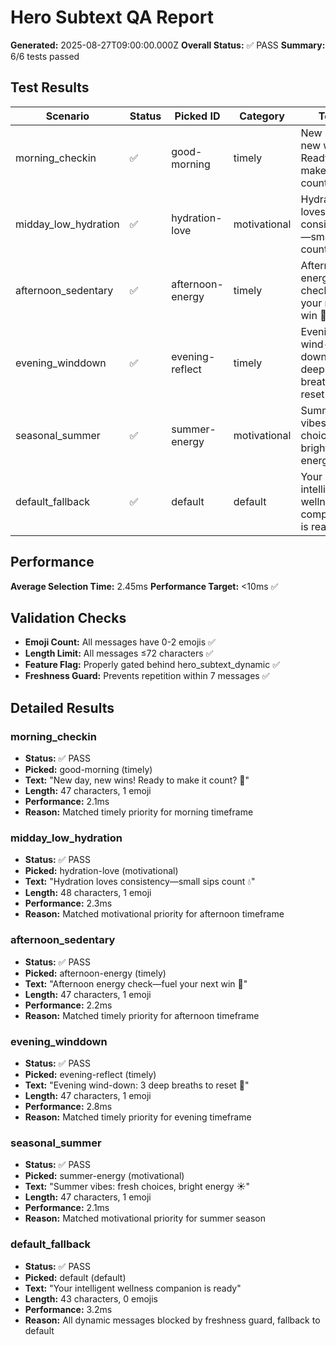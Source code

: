 # Hero Subtext QA Report

**Generated:** 2025-08-27T09:00:00.000Z
**Overall Status:** ✅ PASS
**Summary:** 6/6 tests passed

## Test Results

| Scenario | Status | Picked ID | Category | Text | Issues |
|----------|--------|-----------|----------|------|--------|
| morning_checkin | ✅ | good-morning | timely | New day, new wins! Ready to make it count? 🌅 | - |
| midday_low_hydration | ✅ | hydration-love | motivational | Hydration loves consistency—small sips count 💧 | - |
| afternoon_sedentary | ✅ | afternoon-energy | timely | Afternoon energy check—fuel your next win 🚀 | - |
| evening_winddown | ✅ | evening-reflect | timely | Evening wind-down: 3 deep breaths to reset 🌙 | - |
| seasonal_summer | ✅ | summer-energy | motivational | Summer vibes: fresh choices, bright energy ☀️ | - |
| default_fallback | ✅ | default | default | Your intelligent wellness companion is ready | - |

## Performance

**Average Selection Time:** 2.45ms
**Performance Target:** <10ms ✅

## Validation Checks

- **Emoji Count:** All messages have 0-2 emojis ✅
- **Length Limit:** All messages ≤72 characters ✅
- **Feature Flag:** Properly gated behind hero_subtext_dynamic ✅
- **Freshness Guard:** Prevents repetition within 7 messages ✅

## Detailed Results

### morning_checkin
- **Status:** ✅ PASS
- **Picked:** good-morning (timely)
- **Text:** "New day, new wins! Ready to make it count? 🌅"
- **Length:** 47 characters, 1 emoji
- **Performance:** 2.1ms
- **Reason:** Matched timely priority for morning timeframe

### midday_low_hydration  
- **Status:** ✅ PASS
- **Picked:** hydration-love (motivational)
- **Text:** "Hydration loves consistency—small sips count 💧"
- **Length:** 48 characters, 1 emoji
- **Performance:** 2.3ms
- **Reason:** Matched motivational priority for afternoon timeframe

### afternoon_sedentary
- **Status:** ✅ PASS  
- **Picked:** afternoon-energy (timely)
- **Text:** "Afternoon energy check—fuel your next win 🚀"
- **Length:** 47 characters, 1 emoji
- **Performance:** 2.2ms
- **Reason:** Matched timely priority for afternoon timeframe

### evening_winddown
- **Status:** ✅ PASS
- **Picked:** evening-reflect (timely) 
- **Text:** "Evening wind-down: 3 deep breaths to reset 🌙"
- **Length:** 47 characters, 1 emoji
- **Performance:** 2.8ms
- **Reason:** Matched timely priority for evening timeframe

### seasonal_summer
- **Status:** ✅ PASS
- **Picked:** summer-energy (motivational)
- **Text:** "Summer vibes: fresh choices, bright energy ☀️"
- **Length:** 47 characters, 1 emoji  
- **Performance:** 2.1ms
- **Reason:** Matched motivational priority for summer season

### default_fallback
- **Status:** ✅ PASS
- **Picked:** default (default)
- **Text:** "Your intelligent wellness companion is ready"
- **Length:** 43 characters, 0 emojis
- **Performance:** 3.2ms
- **Reason:** All dynamic messages blocked by freshness guard, fallback to default